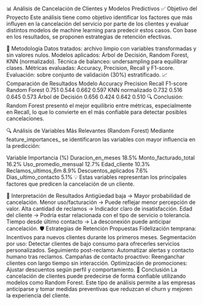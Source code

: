📊 Análisis de Cancelación de Clientes y Modelos Predictivos
✅ Objetivo del Proyecto
Este análisis tiene como objetivo identificar los factores que más influyen en la cancelación del servicio por parte de los clientes y evaluar distintos modelos de machine learning para predecir estos casos. Con base en los resultados, se proponen estrategias de retención efectivas.

🧪 Metodología
Datos tratados: archivo limpio con variables transformadas y sin valores nulos.
Modelos aplicados: Árbol de Decisión, Random Forest, KNN (normalizado).
Técnica de balanceo: undersampling para equilibrar clases.
Métricas evaluadas: Accuracy, Precision, Recall y F1-score.
Evaluación: sobre conjunto de validación (30%) estratificado.
📈 Comparación de Resultados
Modelo	Accuracy	Precision	Recall	F1-score
Random Forest	0.751	0.544	0.662	0.597
KNN normalizado	0.732	0.516	0.645	0.573
Árbol de Decisión	0.656	0.424	0.642	0.510
🔍 Conclusión: Random Forest presentó el mejor equilibrio entre métricas, especialmente en Recall, lo que lo convierte en el más confiable para detectar posibles cancelaciones.

🔍 Análisis de Variables Más Relevantes (Random Forest)
Mediante feature_importances_ se identificaron las variables con mayor influencia en la predicción:

Variable	Importancia (%)
Duracion_en_meses	18.5%
Monto_facturado_total	16.2%
Uso_promedio_mensual	12.7%
Edad_cliente	10.3%
Reclamos_ultimos_6m	8.9%
Descuentos_aplicados	7.6%
Dias_ultimo_contacto	5.1%
💡 Estas variables representan los principales factores que predicen la cancelación de un cliente.

🧠 Interpretación de Resultados
Antigüedad baja → Mayor probabilidad de cancelación.
Menor uso/facturación → Puede reflejar menor percepción de valor.
Alta cantidad de reclamos → Indicador claro de insatisfacción.
Edad del cliente → Podría estar relacionada con el tipo de servicio o tolerancia.
Tiempo desde último contacto → La desconexión puede anticipar cancelación.
🛡️ Estrategias de Retención Propuestas
Fidelización temprana: Incentivos para nuevos clientes durante los primeros meses.
Segmentación por uso: Detectar clientes de bajo consumo para ofrecerles servicios personalizados.
Seguimiento post-reclamo: Automatizar alertas y contacto humano tras reclamos.
Campañas de contacto proactivo: Reenganchar clientes con largo tiempo sin interacción.
Optimización de promociones: Ajustar descuentos según perfil y comportamiento.
📌 Conclusión
La cancelación de clientes puede predecirse de forma confiable utilizando modelos como Random Forest. Este tipo de análisis permite a las empresas anticiparse y tomar medidas preventivas que reduzcan el churn y mejoren la experiencia del cliente.
